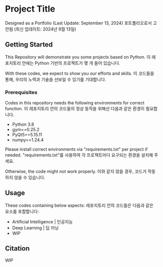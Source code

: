 # Project Title

Designed as a Portfolio (Last Update: September 13, 2024)
포트폴리오로서 고안됨 (최신 업데이트: 2024년 9월 13일)

## Getting Started

This Repository will demonstrate you some projects based on Python. 
이 레포지토리 안에는 Python 기반의 프로젝트가 몇 개 들어 있습니다. 

With these codes, we expect to show you our efforts and skills.
이 코드들을 통해, 우리의 노력과 기술을 선보일 수 있기를 기대합니다. 

### Prerequisites

Codes in this repository needs the following environments for correct function.
이 레포지토리 안의 코드들의 정상 동작을 위해선 다음과 같은 환경이 필요합니다. 

* Python 3.8
* gym==0.25.2
* PyQt5==5.15.11
* numpy==1.24.4

Please install correct environments via "requirements.txt" per project if needed.
"requirements.txt"를 사용하여 각 프로젝트마다 요구되는 환경을 설치해 주세요. 

Otherwise, the code might not work properly. 
이와 같지 않을 경우, 코드가 작동하지 않을 수 있습니다. 

## Usage

These codes containing below aspects:
레포지토리 안의 코드들은 다음과 같은 요소를 포함합니다:

* Artificial Intelligence | 인공지능
* Deep Learning | 딥 러닝
* WIP

## Citation

WIP 